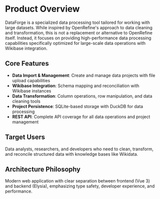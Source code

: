 # Product Overview

DataForge is a specialized data processing tool tailored for working with large datasets. While inspired by OpenRefine's approach to data cleaning and transformation, this is not a replacement or alternative to OpenRefine itself. Instead, it focuses on providing high-performance data processing capabilities specifically optimized for large-scale data operations with Wikibase integration.

## Core Features

- **Data Import & Management**: Create and manage data projects with file upload capabilities
- **Wikibase Integration**: Schema mapping and reconciliation with Wikibase instances
- **Data Transformation**: Column operations, row manipulation, and data cleaning tools
- **Project Persistence**: SQLite-based storage with DuckDB for data processing
- **REST API**: Complete API coverage for all data operations and project management

## Target Users

Data analysts, researchers, and developers who need to clean, transform, and reconcile structured data with knowledge bases like Wikidata.

## Architecture Philosophy

Modern web application with clear separation between frontend (Vue 3) and backend (Elysia), emphasizing type safety, developer experience, and performance.
